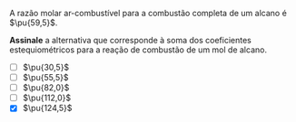 A razão molar ar-combustível para a combustão completa de um alcano é $\pu{59,5}$.

**Assinale** a alternativa que corresponde à soma dos coeficientes estequiométricos para a reação de combustão de um mol de alcano.

- [ ] $\pu{30,5}$
- [ ] $\pu{55,5}$
- [ ] $\pu{82,0}$
- [ ] $\pu{112,0}$
- [x] $\pu{124,5}$